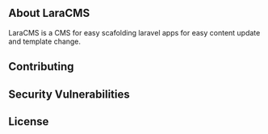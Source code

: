 

## About LaraCMS

LaraCMS is a CMS for easy scafolding laravel apps for easy content update and template change.


## Contributing


## Security Vulnerabilities


## License


